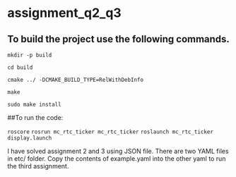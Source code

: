 # assignment_q2_q3

## To build the project use the following commands.

`mkdir -p build`

`cd build`

`cmake ../ -DCMAKE_BUILD_TYPE=RelWithDebInfo`

`make`

`sudo make install`


##To run the code:

`roscore`
`rosrun mc_rtc_ticker mc_rtc_ticker`
`roslaunch mc_rtc_ticker display.launch`


I have solved assignment 2 and 3 using JSON file. There are two YAML files in etc/ folder. Copy the contents of example.yaml into the other yaml to run the third assignment.
